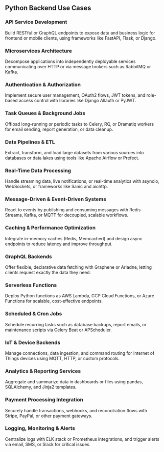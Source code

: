 ## Python Backend Use Cases

### API Service Development
Build RESTful or GraphQL endpoints to expose data and business logic for
frontend or mobile clients, using frameworks like FastAPI, Flask, or Django.

### Microservices Architecture
Decompose applications into independently deployable services communicating
over HTTP or via message brokers such as RabbitMQ or Kafka.

### Authentication & Authorization
Implement secure user management, OAuth2 flows, JWT tokens, and role-based
access control with libraries like Django Allauth or PyJWT.

### Task Queues & Background Jobs
Offload long-running or periodic tasks to Celery, RQ, or Dramatiq workers for
email sending, report generation, or data cleanup.

### Data Pipelines & ETL
Extract, transform, and load large datasets from various sources into
databases or data lakes using tools like Apache Airflow or Prefect.

### Real-Time Data Processing
Handle streaming data, live notifications, or real-time analytics with
asyncio, WebSockets, or frameworks like Sanic and aiohttp.

### Message-Driven & Event-Driven Systems
React to events by publishing and consuming messages with Redis Streams,
Kafka, or MQTT for decoupled, scalable workflows.

### Caching & Performance Optimization
Integrate in-memory caches (Redis, Memcached) and design async endpoints to
reduce latency and improve throughput.

### GraphQL Backends
Offer flexible, declarative data fetching with Graphene or Ariadne, letting
clients request exactly the data they need.

### Serverless Functions
Deploy Python functions as AWS Lambda, GCP Cloud Functions, or Azure
Functions for scalable, cost-effective endpoints.

### Scheduled & Cron Jobs
Schedule recurring tasks such as database backups, report emails, or
maintenance scripts via Celery Beat or APScheduler.

### IoT & Device Backends
Manage connections, data ingestion, and command routing for Internet of Things
devices using MQTT, HTTP, or custom protocols.

### Analytics & Reporting Services
Aggregate and summarize data in dashboards or files using pandas, SQLAlchemy,
and Jinja2 templates.

### Payment Processing Integration
Securely handle transactions, webhooks, and reconciliation flows with Stripe,
PayPal, or other payment gateways.

### Logging, Monitoring & Alerts
Centralize logs with ELK stack or Prometheus integrations, and trigger alerts
via email, SMS, or Slack for critical issues.
